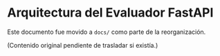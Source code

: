 # Arquitectura del Evaluador FastAPI

Este documento fue movido a `docs/` como parte de la reorganización.

(Contenido original pendiente de trasladar si existía.)
